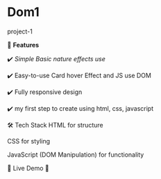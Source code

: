 # Dom1
project-1



📌 **Features**

✔️ *Simple Basic nature effects use* 

✔️ Easy-to-use Card hover Effect and JS use DOM  

✔️ Fully responsive design

✔️ my first step to create using html, css, javascript


🛠 Tech Stack
HTML for structure

CSS for styling

JavaScript (DOM Manipulation) for functionality


🚀 Live Demo
🔗 
